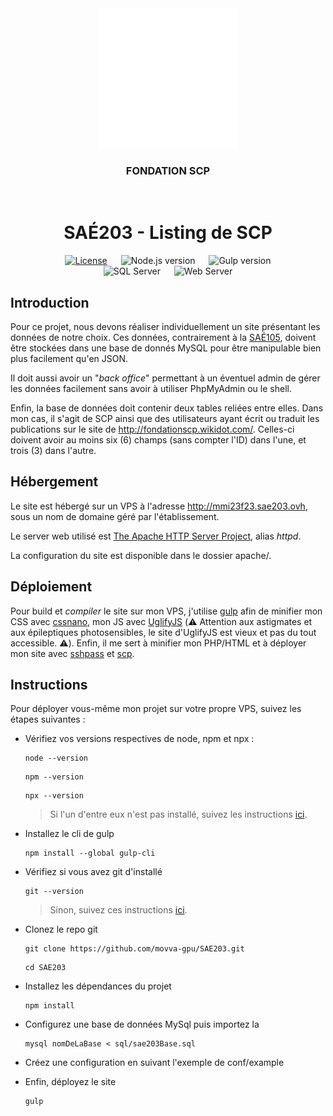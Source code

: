 <div align=center>
    <img src="readme-logo.svg" alt="Logo de la fondation SCP">
    <h3>FONDATION SCP</h3>
</div>

<br>

<h1 align=center>SA&Eacute;203 - Listing de SCP</h1>

<div align="center">
    <a href="https://creativecommons.org/licenses/by-sa/4.0/deed.fr"><img alt="License" src="https://img.shields.io/badge/License-CC--BY--SA-EF9421?style=for-the-badge&labelColor=dimgray&logo=creativecommons&logoColor=white"></a>
    &emsp;
    <img alt="Node.js version" src="https://img.shields.io/badge/Node-20.x-339933?style=for-the-badge&logo=nodedotjs&logoColor=white&labelColor=dimgray">
    &emsp;
    <img alt="Gulp version" src="https://img.shields.io/badge/Gulp-4.0-CF4647?style=for-the-badge&logo=gulp&logoColor=white&labelColor=dimgray">
    <br>
    <img alt="SQL Server" src="https://img.shields.io/badge/MariaDB-003545?style=for-the-badge&logo=mariadb&logoColor=white&labelColor=003545">
    &emsp;
    <img alt="Web Server" src="https://img.shields.io/badge/Apache 2-D22128?style=for-the-badge&logo=apache&logoColor=white&labelColor=D22128">
</div>

## Introduction

Pour ce projet, nous devons réaliser individuellement un site présentant les données de notre choix. Ces données,
contrairement à la [SA&Eacute;105](https://github.com/movva-gpu/SAE105), doivent être stockées dans une base de donnés
MySQL pour être manipulable bien plus facilement qu'en JSON.

Il doit aussi avoir un "*back office*" permettant à un éventuel admin de gérer les données facilement sans avoir à
utiliser PhpMyAdmin ou le shell.

Enfin, la base de données doit contenir deux tables reliées entre elles.
Dans mon cas, il s'agit de SCP ainsi que des utilisateurs ayant écrit ou traduit les publications sur le site
de <http://fondationscp.wikidot.com/>.
Celles-ci doivent avoir au moins six (6) champs (sans compter l'ID) dans l'une, et trois (3) dans l'autre.

## Hébergement

Le site est hébergé sur un VPS à l'adresse <http://mmi23f23.sae203.ovh>, sous un nom de domaine géré par
l'établissement.

Le server web utilisé est [The Apache HTTP Server Project](https://httpd.apache.org/), alias *httpd*.

La configuration du site est disponible dans le dossier apache/.

## Déploiement

Pour build et *compiler* le site sur mon VPS, j'utilise [gulp](https://gulpjs.com/) afin de minifier mon CSS
avec [cssnano](https://cssnano.github.io/cssnano/), mon JS avec [UglifyJS](https://lisperator.net/uglifyjs/) (⚠️
Attention aux astigmates et aux épileptiques photosensibles, le site d'UglifyJS est vieux et pas du tout accessible.
⚠️).
Enfin, il me sert à minifier mon PHP/HTML et à déployer mon site
avec [sshpass](https://sourceforge.net/projects/sshpass/) et [scp](https://man.archlinux.org/man/scp.1.en).

## Instructions

Pour déployer vous-même mon projet sur votre propre VPS, suivez les étapes suivantes :

* Vérifiez vos versions respectives de node, npm et npx :

    ```shell
    node --version
    ```

    ```shell
    npm --version
    ```

    ```shell
    npx --version
    ```

  > Si l'un d'entre eux n'est pas installé, suivez les instructions [ici](https://nodejs.org/en).

* Installez le cli de gulp

    ```shell
    npm install --global gulp-cli
    ```

* Vérifiez si vous avez git d'installé

    ```shell
    git --version
    ```

  > Sinon, suivez ces instructions [ici](https://git-scm.com/book/fr/v2/D%C3%A9marrage-rapide-Installation-de-Git).

* Clonez le repo git

    ```shell
    git clone https://github.com/movva-gpu/SAE203.git
    ```

    ```shell
    cd SAE203
    ```

* Installez les dépendances du projet

    ```shell
    npm install
    ```

* Configurez une base de données MySql puis importez la

    ```shell
    mysql nomDeLaBase < sql/sae203Base.sql
    ```

* Créez une configuration en suivant l'exemple de conf/example

* Enfin, déployez le site

    ```shell
    gulp
    ```